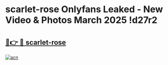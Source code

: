 # scarlet-rose Onlyfans Leaked - New Video & Photos March 2025 !d27r2

# <h2><a href="https://ifmoo0.iuczelnia.edu.pl?title=scarlet-rose&ref=d27r2">🔗👉 🔴 scarlet-rose</a></h2>

[![acn](https://github.com/user-attachments/assets/0f9c940e-d8b0-45ae-aac7-cd30a18b3e1c)](https://ifmoo0.iuczelnia.edu.pl?title=scarlet-rose&ref=d27r2)


